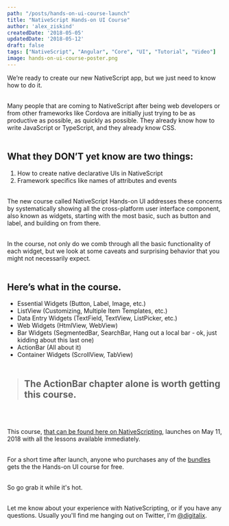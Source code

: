 ```yaml
---
path: "/posts/hands-on-ui-course-launch"
title: "NativeScript Hands-on UI Course"
author: 'alex_ziskind'
createdDate: '2018-05-05'
updatedDate: '2018-05-12'
draft: false
tags: ["NativeScript", "Angular", "Core", "UI", "Tutorial", "Video"]
image: hands-on-ui-course-poster.png
---
```


We’re ready to create our new NativeScript app, but we just need to know how to do it.
<br><br>

Many people that are coming to NativeScript after being web developers or from other frameworks like Cordova are initially just trying to be as productive as possible, as quickly as possible. They already know how to write JavaScript or TypeScript, and they already know CSS.
<br><br>

## What they DON’T yet know are two things:

1.  How to create native declarative UIs in NativeScript
2.  Framework specifics like names of attributes and events
    <br><br>

The new course called NativeScript Hands-on UI addresses these concerns by systematically showing all the cross-platform user interface component, also known as widgets, starting with the most basic, such as button and label, and building on from there.
<br><br>

In the course, not only do we comb through all the basic functionality of each widget, but we look at some caveats and surprising behavior that you might not necessarily expect.
<br><br>

## Here’s what in the course.

* Essential Widgets (Button, Label, Image, etc.)
* ListView (Customizing, Multiple Item Templates, etc.)
* Data Entry Widgets (TextField, TextView, ListPicker, etc.)
* Web Widgets (HtmlView, WebView)
* Bar Widgets (SegmentedBar, SearchBar, Hang out a local bar - ok, just kidding about this last one)
* ActionBar (All about it)
* Container Widgets (ScrollView, TabView)
  <br><br>

> ## The ActionBar chapter alone is worth getting this course.

<br><br>

This course, [that can be found here on NativeScripting](https://nativescripting.com/course/nativescript-hands-on-ui), launches on May 11, 2018 with all the lessons available immediately.
<br><br>

For a short time after launch, anyone who purchases any of the [bundles](https://nativescripting.com/) gets the the Hands-on UI course for free.
<br><br>

So go grab it while it's hot.
<br><br>

Let me know about your experience with NativeScripting, or if you have any questions. Usually you'll find me hanging out on Twitter, I'm [@digitalix](https://twitter.com/intent/user?screen_name=digitalix).
